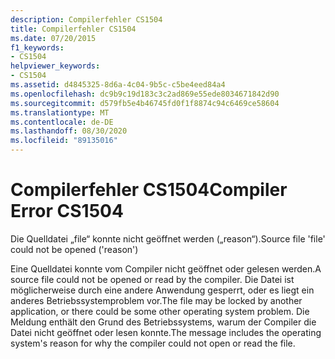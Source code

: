 ```yaml
---
description: Compilerfehler CS1504
title: Compilerfehler CS1504
ms.date: 07/20/2015
f1_keywords:
- CS1504
helpviewer_keywords:
- CS1504
ms.assetid: d4845325-8d6a-4c04-9b5c-c5be4eed84a4
ms.openlocfilehash: dc9b9c19d183c3c2ad869e55ede8034671842d90
ms.sourcegitcommit: d579fb5e4b46745fd0f1f8874c94c6469ce58604
ms.translationtype: MT
ms.contentlocale: de-DE
ms.lasthandoff: 08/30/2020
ms.locfileid: "89135016"
---
```

# <a name="compiler-error-cs1504"></a><span data-ttu-id="30c76-103">Compilerfehler CS1504</span><span class="sxs-lookup"><span data-stu-id="30c76-103">Compiler Error CS1504</span></span>
<span data-ttu-id="30c76-104">Die Quelldatei „file“ konnte nicht geöffnet werden („reason“).</span><span class="sxs-lookup"><span data-stu-id="30c76-104">Source file 'file' could not be opened ('reason')</span></span>  
  
 <span data-ttu-id="30c76-105">Eine Quelldatei konnte vom Compiler nicht geöffnet oder gelesen werden.</span><span class="sxs-lookup"><span data-stu-id="30c76-105">A source file could not be opened or read by the compiler.</span></span> <span data-ttu-id="30c76-106">Die Datei ist möglicherweise durch eine andere Anwendung gesperrt, oder es liegt ein anderes Betriebssystemproblem vor.</span><span class="sxs-lookup"><span data-stu-id="30c76-106">The file may be locked by another application, or there could be some other operating system problem.</span></span> <span data-ttu-id="30c76-107">Die Meldung enthält den Grund des Betriebssystems, warum der Compiler die Datei nicht geöffnet oder lesen konnte.</span><span class="sxs-lookup"><span data-stu-id="30c76-107">The message includes the operating system's reason for why the compiler could not open or read the file.</span></span>
